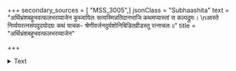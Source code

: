 +++
secondary_sources = [ "MSS_3005",]
jsonClass = "Subhaashita"
text = "अर्थिभ्रंशबहूभवत्फलभरव्याजेन कुब्जायितः सत्यस्मिन्नतिदानभाजि कथमप्यास्तां स कल्पद्रुमः।  \nआस्ते निर्व्ययरत्नसंपदुदयोदग्रः कथं याचक- श्रेणीवर्जनदुर्यशोनिबिडितव्रीडस्तु रत्नाचलः॥"
title = "अर्थिभ्रंशबहूभवत्फलभरव्याजेन"

+++

<details><summary>Text</summary>

अर्थिभ्रंशबहूभवत्फलभरव्याजेन कुब्जायितः सत्यस्मिन्नतिदानभाजि कथमप्यास्तां स कल्पद्रुमः।  
आस्ते निर्व्ययरत्नसंपदुदयोदग्रः कथं याचक- श्रेणीवर्जनदुर्यशोनिबिडितव्रीडस्तु रत्नाचलः॥
</details>
